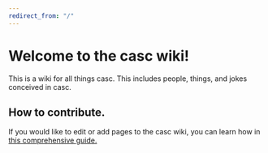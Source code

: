```yaml
---
redirect_from: "/"
---
```

# Welcome to the casc wiki!

This is a wiki for all things casc. This includes people, things, and jokes conceived in casc. 

## How to contribute.

If you would like to edit or add pages to the casc wiki, you can learn how in [this comprehensive guide.](contributing.md)

